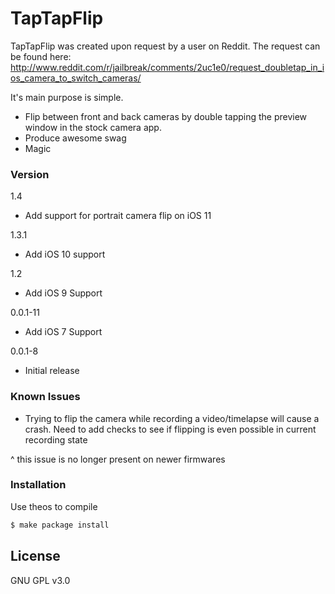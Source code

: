 # TapTapFlip

TapTapFlip was created upon request by a user on Reddit. The request can be found here: http://www.reddit.com/r/jailbreak/comments/2uc1e0/request_doubletap_in_ios_camera_to_switch_cameras/

It's main purpose is simple.

  - Flip between front and back cameras by double tapping the preview window in the stock camera app.
  - Produce awesome swag
  - Magic

### Version
1.4
 - Add support for portrait camera flip on iOS 11

1.3.1
 - Add iOS 10 support

1.2
 - Add iOS 9 Support

0.0.1-11
 - Add iOS 7 Support

0.0.1-8
 - Initial release


### Known Issues
 - Trying to flip the camera while recording a video/timelapse will cause a crash. Need to add checks to see if flipping is even possible in current recording state

 ^ this issue is no longer present on newer firmwares

### Installation

Use theos to compile

```sh
$ make package install
```

License
----

GNU GPL v3.0
